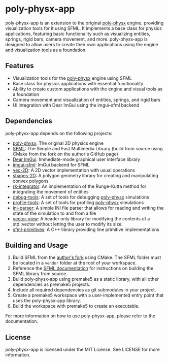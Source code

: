 # poly-physx-app

poly-physx-app is an extension to the original [poly-physx](https://github.com/Ismael99Bueno/poly-physx) engine, providing visualization tools for it using SFML. It implements a base class for physics applications, featuring basic functionality such as visualizing entities, springs, rigid bars, camera movement, and more. poly-physx-app is designed to allow users to create their own applications using the engine and visualization tools as a foundation.

## Features

- Visualization tools for the [poly-physx](https://github.com/Ismael99Bueno/poly-physx) engine using SFML
- Base class for physics applications with essential functionality
- Ability to create custom applications with the engine and visual tools as a foundation
- Camera movement and visualization of entities, springs, and rigid bars
- UI integration with Dear ImGui using the imgui-sfml backend

## Dependencies

poly-physx-app depends on the following projects:

- [poly-physx](https://github.com/Ismael99Bueno/poly-physx): The original 2D physics engine
- [SFML](https://github.com/Ismael99Bueno/SFML): The Simple and Fast Multimedia Library (build from source using CMake from the fork on the author's GitHub page)
- [Dear ImGui](https://github.com/Ismael99Bueno/imgui): Immediate-mode graphical user interface library
- [imgui-sfml](https://github.com/Ismael99Bueno/imgui-sfml): ImGui backend for SFML
- [vec-2D](https://github.com/Ismael99Bueno/vec-2D): A 2D vector implementation with usual operations
- [shapes-2D](https://github.com/Ismael99Bueno/shapes-2D): A polygon geometry library for creating and manipulating convex polygons
- [rk-integrator](https://github.com/Ismael99Bueno/rk-integrator): An implementation of the Runge-Kutta method for integrating the movement of entities
- [debug-tools](https://github.com/Ismael99Bueno/debug-tools): A set of tools for debugging [poly-physx](https://github.com/Ismael99Bueno/poly-physx) simulations
- [profile-tools](https://github.com/Ismael99Bueno/profile-tools): A set of tools for profiling [poly-physx](https://github.com/Ismael99Bueno/poly-physx) simulations
- [ini-parser](https://github.com/Ismael99Bueno/ini-parser): A simple INI file parser that allows for reading and writing the state of the simulation to and from a file
- [vector-view](https://github.com/Ismael99Bueno/vector-view): A header only library for modifying the contents of a std::vector without letting the user to modify its size.
- [sfml-primitives](https://github.com/Ismael99Bueno/sfml-primitives): A C++ library providing line primitive implementations

## Building and Usage

1. Build SFML from the [author's fork](https://github.com/Ismael99Bueno/SFML) using CMake. The SFML folder must be located in a `vendor` folder at the root of your workspace.
2. Reference the [SFML documentation](https://www.sfml-dev.org/tutorials/) for instructions on building the SFML library from source.
3. Build poly-physx-app using premake5 as a static library, with all other dependencies as premake5 projects.
4. Include all required dependencies as git submodules in your project.
5. Create a premake5 workspace with a user-implemented entry point that uses the poly-physx-app library.
6. Build the workspace with premake5 to create an executable.

For more information on how to use poly-physx-app, please refer to the documentation.

## License

poly-physx-app is licensed under the MIT License. See LICENSE for more information.
